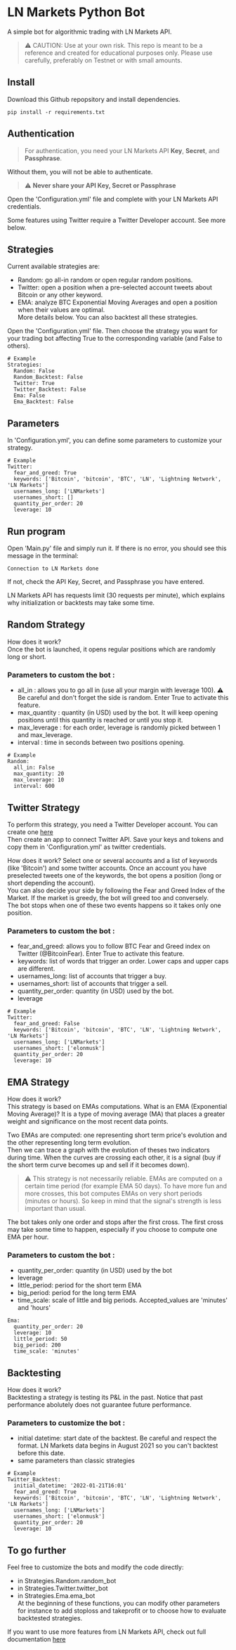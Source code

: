 # LN Markets Python Bot

A simple bot for algorithmic trading with LN Markets API.

> :warning: CAUTION: Use at your own risk. This repo is meant to be a reference and created for educational purposes only.  Please use carefully, preferably on Testnet or with small amounts.

## Install

Download this Github repopsitory and install dependencies.
```
pip install -r requirements.txt
```

## Authentication

> For authentication, you need your LN Markets API **Key**, **Secret**, and **Passphrase**.

Without them, you will not be able to authenticate.

> :warning: **Never share your API Key, Secret or Passphrase**

Open the 'Configuration.yml' file and complete with your LN Markets API credentials.

Some features using Twitter require a Twitter Developer account. See more below.

## Strategies

Current available strategies are:
- Random: go all-in random or open regular random positions. 
- Twitter: open a position when a pre-selected account tweets about Bitcoin or any other keyword.
- EMA: analyze BTC Exponential Moving Averages and open a position when their values are optimal.  
More details below.
You can also backtest all these strategies.

Open the 'Configuration.yml' file.
Then choose the strategy you want for your trading bot affecting True to the corresponding variable (and False to others).
```
# Example
Strategies: 
  Random: False
  Random_Backtest: False
  Twitter: True
  Twitter_Backtest: False
  Ema: False
  Ema_Backtest: False
```

## Parameters

In 'Configuration.yml', you can define some parameters to customize your strategy.

```
# Example
Twitter:
  fear_and_greed: True
  keywords: ['Bitcoin', 'bitcoin', 'BTC', 'LN', 'Lightning Network', 'LN Markets']
  usernames_long: ['LNMarkets']
  usernames_short: []
  quantity_per_order: 20
  leverage: 10
```

## Run program

Open 'Main.py' file and simply run it. If there is no error, you should see this message in the terminal:
```
Connection to LN Markets done
```
If not, check the API Key, Secret, and Passphrase you have entered.  

LN Markets API has requests limit (30 requests per minute), which explains why initialization or backtests may take some time.

## Random Strategy

How does it work?  
Once the bot is launched, it opens regular positions which are randomly long or short.

### Parameters to custom the bot :
- all_in : allows you to go all in (use all your margin with leverage 100). :warning: Be careful and don't forget the side is random. Enter True to activate this feature.
- max_quantity : quantity (in USD) used by the bot. It will keep opening positions until this quantity is reached or until you stop it.
- max_leverage : for each order, leverage is randomly picked between 1 and max_leverage.
- interval : time in seconds between two positions opening.

```
# Example
Random:
  all_in: False
  max_quantity: 20
  max_leverage: 10
  interval: 600
```

## Twitter Strategy

To perform this strategy, you need a Twitter Developer account. You can create one [here](https://developer.twitter.com/en)  
Then create an app to connect Twitter API.
Save your keys and tokens and copy them in 'Configuration.yml' as twitter credentials.

How does it work?
Select one or several accounts and a list of keywords (like 'Bitcoin') and some twitter accounts. 
Once an account you have preselected tweets one of the keywords, the bot opens a position (long or short depending the account).  
You can also decide your side by following the Fear and Greed Index of the Market. If the market is greedy, the bot will greed too and conversely.  
The bot stops when one of these two events happens so it takes only one position.

### Parameters to custom the bot :
- fear_and_greed: allows you to follow BTC Fear and Greed index on Twitter (@BitcoinFear). Enter True to activate this feature.
- keywords: list of words that trigger an order. Lower caps and upper caps are different.
- usernames_long: list of accounts that trigger a buy.
- usernames_short: list of accounts that trigger a sell.
- quantity_per_order: quantity (in USD) used by the bot.
- leverage

```
# Example
Twitter:
  fear_and_greed: False
  keywords: ['Bitcoin', 'bitcoin', 'BTC', 'LN', 'Lightning Network', 'LN Markets']
  usernames_long: ['LNMarkets']
  usernames_short: ['elonmusk']
  quantity_per_order: 20
  leverage: 10
```

## EMA Strategy

How does it work?  
This strategy is based on EMAs computations. 
What is an EMA (Exponential Moving Average)?
It is a type of moving average (MA) that places a greater weight and significance on the most recent data points. 

Two EMAs are computed: one representing short term price's evolution and the other representing long term evolution.  
Then we can trace a graph with the evolution of theses two indicators during time. 
When the curves are crossing each other, it is a signal (buy if the short term curve becomes up and sell if it becomes down).

> :warning: This strategy is not necessarily reliable. EMAs are computed on a certain time period (for example EMA 50 days). To have more fun and more crosses, this bot computes EMAs on very short periods (minutes or hours). So keep in mind that the signal's strength is less important than usual.

The bot takes only one order and stops after the first cross. The first cross may take some time to happen, especially if you choose to compute one EMA per hour.

### Parameters to custom the bot :
- quantity_per_order: quantity (in USD) used by the bot
- leverage
- little_period: period for the short term EMA
- big_period: period for the long term EMA
- time_scale: scale of little and big periods. Accepted_values are 'minutes' and 'hours'

```
Ema:
  quantity_per_order: 20
  leverage: 10
  little_period: 50
  big_period: 200
  time_scale: 'minutes'
```

## Backtesting

How does it work?  
Backtesting a strategy is testing its P&L in the past. Notice that past performance abolutely does not guarantee future performance.

### Parameters to customize the bot :
- initial datetime: start date of the backtest. Be careful and respect the format. LN Markets data begins in August 2021 so you can't backtest before this date.
- same parameters than classic strategies

```
# Example
Twitter_Backtest:
  initial_datetime: '2022-01-21T16:01'
  fear_and_greed: True
  keywords: ['Bitcoin', 'bitcoin', 'BTC', 'LN', 'Lightning Network', 'LN Markets']
  usernames_long: ['LNMarkets']
  usernames_short: ['elonmusk']
  quantity_per_order: 20
  leverage: 10
```

## To go further

Feel free to customize the bots and modify the code directly:
- in Strategies.Random.random_bot
- in Strategies.Twitter.twitter_bot
- in Strategies.Ema.ema_bot  
At the beginning of these functions, you can modify other parameters for instance to add stoploss and takeprofit or to choose how to evaluate backtested strategies.

If you want to use more features from LN Markets API, check out full documentation [here](https://lnmarkets.com/)
